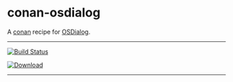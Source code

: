 # conan-osdialog
A [conan](https://conan.io/) recipe for [OSDialog](https://github.com/AndrewBelt/osdialog).
***
[![Build Status](https://dev.azure.com/qnohot/qnohot/_apis/build/status/qno.conan-osdialog?branchName=master)](https://dev.azure.com/qnohot/qnohot/_build/latest?definitionId=9&branchName=master)

[ ![Download](https://api.bintray.com/packages/qno/conan-public/OSDialog%3Aqno/images/download.svg) ](https://bintray.com/qno/conan-public/OSDialog%3Aqno/_latestVersion)
***
